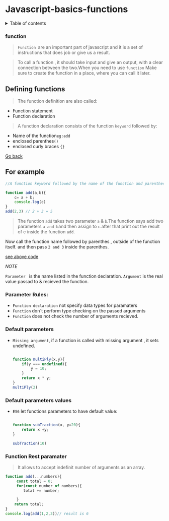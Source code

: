 # Javascript-basics-functions

<details>
<summary>Table of contents</summary>

- [Function](#function)
- [Defining functions](#defining-functions)
- []
 
</details>

### function
> `Function `are an important part of javascript and it is a set of instructions that does job or give us a result.

> To call a function , it should take input and give an output, with a clear connection between the two.When you need to use `function` Make sure to create the function in a place, where you can call it later.

## Defining functions
> The function definition are also called:
* Function statement
* Function declaration



> A function declaration consists of the function `keyword`  followed by:
*  Name of the function`eg:add`
* enclosed parenthes`()`
* enclosed curly braces `{}`

[Go back ](#Javascript-basics-functions)

## For example

```js
//A function keyword followed by the name of the function and parenthes.Insde the paranthens , you can pass a paremeters seperated by commas.

function add(a,b){
    c= a + b;
    console.log(c)
}
add(2,3) // 2 + 3 = 5
```
> The function `add` takes two parameter `a` & `b`.The function says add two parameters `a and b`and then assign to `c`.after that print out the result of c inside the function `add`.

Now call the function name followed by parenthes , outside of the function itself. and then pass `2 and 3` inside the parenthes.

[see above code ](#for-example)

*NOTE*

`Parameter ` is the name listed in the function declaration.
`Argument` is the real value passad to & recieved the function. 


### Parameter Rules:
* `Function declaration` not specify data types for paramaters
* `Function` don´t perform type checking on the passed arguments
* `Function` does not check the number of arguments recieved.

### Default parameters
* `Missing argument`, if a function is called with missing argument , it sets undefined.

    ```js

    function multiPly(x,y){
        if(y === undefined){
            y = 10;
        }
        return x * y;
    }
    multiPly(2)

    ```

### Default parameters values
* `ES6` let functions parameters to have default value:



    ```js

    function subTraction(x, y=20){
        return x +y;
    }

    subTraction(10)
    
    ```
### Function Rest paramater
> It allows to accept indefinit number of arguments as an array.

```js
function add(...numbers){
     const total = 0;
     for(const number of numbers){
        total += number;

     }
    return total;
}
console.log(add(1,2,3))// result is 6
```